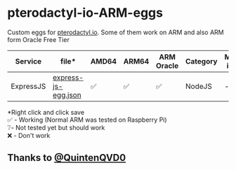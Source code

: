 # pterodactyl-io-ARM-eggs
Custom eggs for [pterodactyl.io](https://pterodactyl.io). 
Some of them work on ARM and also ARM form Oracle Free Tier

| Service | file* | AMD64 | ARM64 | ARM Oracle | Category | More info |
|--|--|--|--|--|--|--|
| ExpressJS | [express-js-egg.json](https://raw.githubusercontent.com/kry008/pterodactyl-io-ARM-eggs/main/nodejs/expressjs/express-js-egg.json) | ✅ | ✅ | ✅ | NodeJS | - |

*Right click and click save  
✅ - Working (Normal ARM was tested on Raspberry Pi)  
❔- Not tested yet but should work  
❌ - Don't work 

## Thanks to [@QuintenQVD0](https://github.com/QuintenQVD0)